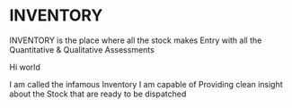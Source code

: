# INVENTORY
INVENTORY is the place where all the stock makes Entry with all the Quantitative &amp; Qualitative Assessments

Hi world

I am called the infamous Inventory
I am capable of Providing clean insight about the Stock that are ready to be dispatched
